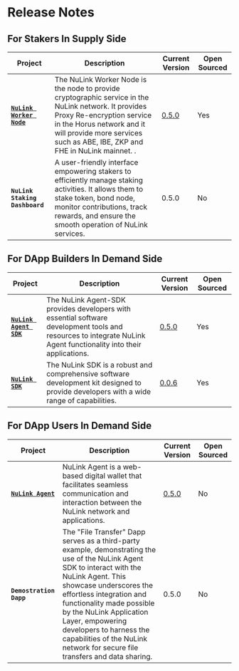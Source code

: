 # Release Notes

## For Stakers In Supply Side

| **Project**                                                                      | **Description**                                                                                                                                                   | **Current Version**         | **Open Sourced** |
| -------------------------------------------------------------------------------- | ----------------------------------------------------------------------------------------------------------------------------------------------------------------- | --------------------------- | ---------------- |
| [**`NuLink Worker Node`**](https://github.com/NuLink-network/nulink-core)                          | The NuLink Worker Node is the node to provide cryptographic service in the NuLink network. It provides Proxy Re-encryption service in the Horus network and it will provide more services such as ABE, IBE, ZKP and FHE in NuLink mainnet. .                   | [0.5.0](notes_worker.md)     | Yes               |
| **`NuLink Staking Dashboard`** | A user-friendly interface empowering stakers to efficiently manage staking activities. It allows them to stake token, bond node, monitor contributions, track rewards, and ensure the smooth operation of NuLink services. | 0.5.0 | No              |


## For DApp Builders In Demand Side

| **Project**                                                                      | **Description**                                                                                                                                                   | **Current Version**         | **Open Sourced** |
| -------------------------------------------------------------------------------- | ----------------------------------------------------------------------------------------------------------------------------------------------------------------- | --------------------------- | ---------------- |
| [**`NuLink Agent SDK`**](https://github.com/NuLink-network/nulink-web-agent-sdk) | The NuLink Agent-SDK provides developers with essential software development tools and resources to integrate NuLink Agent functionality into their applications. | [0.5.0](notes_agent_sdk.md) | Yes              |
| [**`NuLink SDK`**](https://github.com/NuLink-network/nulink-sdk)                 | The NuLink SDK is a robust and comprehensive software development kit designed to provide developers with a wide range of capabilities.                           | [0.0.6 ](notes_sdk.md)      | Yes              |

## For DApp Users In Demand Side

| **Project**                                                                      | **Description**                                                                                                                                                   | **Current Version**         | **Open Sourced** |
| -------------------------------------------------------------------------------- | ----------------------------------------------------------------------------------------------------------------------------------------------------------------- | --------------------------- | ---------------- |
| [**`NuLink Agent`**](https://agent.testnet.nulink.org)                           | NuLink Agent is a web-based digital wallet that facilitates seamless communication and interaction between the NuLink network and applications.                   | [0.5.0](notes_agent.md)     | No               |             |
| **`Demostration Dapp`**                 | The "File Transfer" Dapp serves as a third-party example, demonstrating the use of the NuLink Agent SDK to interact with the NuLink Agent. This showcase underscores the effortless integration and functionality made possible by the NuLink Application Layer, empowering developers to harness the capabilities of the NuLink network for secure file transfers and data sharing.                           | 0.5.0       | No              |
